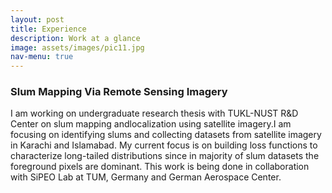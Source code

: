 ```yaml
---
layout: post
title: Experience
description: Work at a glance
image: assets/images/pic11.jpg
nav-menu: true
---
```

<!-- Main -->
<div id="main" class="alt">

<!-- One -->
<section id="one">
<h3> Slum Mapping Via Remote Sensing Imagery </h3>
<p><span class="image left"><img src="{% link assets/images/pic09.jpg %}" alt="" /></span>I am working on undergraduate research thesis with TUKL-NUST R&D Center on slum mapping andlocalization using satellite imagery.I am focusing on identifying slums and collecting datasets from satellite imagery in Karachi and Islamabad. My current focus is on building loss functions to characterize long-tailed distributions since in majority of slum datasets the foreground pixels are dominant. This work is being done in collaboration with SiPEO Lab at TUM, Germany and German Aerospace Center. </p>
</section>
</div>
